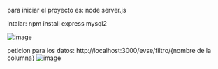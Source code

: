 para iniciar el proyecto es: node server.js

intalar:
npm install express mysql2

![image](https://github.com/mendel-l/Mineria_de_datos/assets/97923463/39742159-d1b1-4559-9298-320369b0b7d9)


peticion para los datos:
http://localhost:3000/evse/filtro/{nombre de la columna}
![image](https://github.com/mendel-l/Mineria_de_datos/assets/97923463/8304e056-1098-4d22-95be-30e513d3f8f3)


